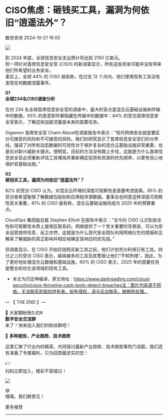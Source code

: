 #  CISO焦虑：砸钱买工具，漏洞为何依旧“逍遥法外”？   
 数世咨询   2024-10-21 16:00  
  
![](https://mmbiz.qpic.cn/sz_mmbiz_jpg/Y9btpvDIDqrQM68LIkyBbloOSEhTPsc7TvwxmN77LTR25kSnwHAYHB27JSow9DRueicX27K2H2lWbwVFtb5LODg/640?wx_fmt=jpeg&from=appmsg "")  
  
  
到 2024 年底，全球信息安全支出预计将达到 2150 亿美元。  
但一项针对首席信息安全官
(CISO) 的新调查显示，所有这些资金可能并没有带来他们所希望的业务安全。  
事实上，全球 44% 的 CISO 报告称，在过去 12 个月内，他们使用现有工具没有发现任何数据泄露事件。  
  
**01**  
**全球234名CISO调查分析**  
  
  
在对 234 名全球首席信息安全官的调查中，最大的盲点是混合云基础设施和传输中的数据，93% 的恶意软件都隐藏在传输中的数据中；84%
的受访首席信息安全官表示，了解这些加密流量是未来的首要任务。  
  
Gigamon 首席安全官 Chaim Mazal在调查报告中表示：“现代网络安全就是要区分可接受的风险和不可接受的风险。我们的研究显示了首席信息安全官们的分界线，强调了对所有动态数据的可视性对于保护复杂的混合云基础设施非常重要，也是应对新兴威胁关键点。很明显，目前的方法没有跟上步伐，这就是为什么首席信息安全官必须重新评估工具堆栈并重新确定投资和资源的优先顺序，以更有信心地保护其基础设施。”  
  
**02**  
**砸钱买工具，漏洞为何依旧“逍遥法外”？**  
  
  
82% 的受访 CISO 认为，对混合云环境的深度可观察性是首要考虑因素。85% 的受访者希望能够了解数据包级别和应用程序源数据。董事会也同意这种深度可观察性至关重要，81%
的 CISO 报告称，混合云基础设施将成为 2025 年的预算重点。  
  
CloudOps 集团副总裁 Stephen Elliott 在报告中表示：“当今的 CISO 认识到安全性和可观察性本质上是相互联系的。网络提供了一个至关重要的背景层，可以为安全运营提供信息，反之亦然，这就是为什么现代安全团队利用网络衍生的情报和见解来了解威胁的真正影响并相应地确定其响应的优先级。”  
  
但调查显示，在 CISO 开始花钱购买新工具之前，他们计划充分利用已有工具。四分之三的受访 CISO
表示，越来越多的工具及其警报让他们“不知所措”。因此，为了更好地处理混合云数据和基础设施，60% 的 CISO 表示，2025 年的首要任务是整合和优化该领域的现有工具。  
  
* 本文为闫志坤编译，原文地址：https://www.darkreading.com/cloud-security/cisos-throwing-cash-tools-detect-breaches注：图片均来源于网络，无法联系到版权持有者。如有侵权，请与后台联系，做删除处理。  
  
— 【 THE END 】—  
  
🎉 大家期盼很久的#  
**数字安全交流群**  
来了！快来加入我们的粉丝群吧！  
  
🎁 **多种报告，产业趋势、技术趋势**  
  
这里汇聚了行业内的精英，共同探讨最新产业趋势、技术趋势等热门话题。我们还有准备了专属福利，只为回馈最忠实的您！  
  
👉   
扫码立即加入，精彩不容错过！  
  
![](https://mmbiz.qpic.cn/sz_mmbiz_png/Y9btpvDIDqqPJv9p5ibKIhJXQjWHJmSlibSdib80Llfp8mlV0ibf7m47jyaVeGoFeorddtIuxS5liafTJRKHeSdLnaQ/640?wx_fmt=other&from=appmsg&tp=webp&wxfrom=5&wx_lazy=1&wx_co=1 "")  
  
😄  
嘻嘻，我们群里见！  
  
  
更多推荐  
****  
  
  
[](http://mp.weixin.qq.com/s?__biz=MzkxNzA3MTgyNg==&mid=2247514213&idx=1&sn=fa2d0412dbbce05ec48a9df909b7cfd3&chksm=c144cad8f63343ce0f383fc9d885c2c7ddcb3f3871270abea4c274775307858d350f60db3b54&scene=21#wechat_redirect)  
  
[](https://mp.weixin.qq.com/s?__biz=MzkxNzA3MTgyNg==&mid=2247513359&idx=1&sn=2f3bd51b24862de02cca6078688bafeb&chksm=c144c7b2f6334ea415adac810ce4803cdb3cd5e5ba194ff394b7278ebbb48cc830c8d405427a&token=824343009&lang=zh_CN&scene=21#wechat_redirect)  
  
[](http://mp.weixin.qq.com/s?__biz=MzkxNzA3MTgyNg==&mid=2247519596&idx=1&sn=88483bcb603bb9106ca73d388a24ae3c&chksm=c144ffd1f63376c7f65520acac781b6e83d1c8748666964ba534ab28f1441519a06bc648f410&scene=21#wechat_redirect)  
  
  
  
